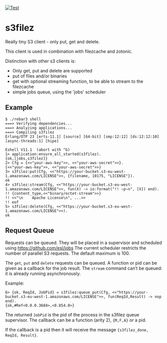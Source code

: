 [![Test](https://github.com/mworrell/s3filez/workflows/Test/badge.svg)](https://github.com/zotonic/zotonic/actions?query=workflow%3ATest)


s3filez
=======

Really tiny S3 client - only put, get and delete.

This client is used in combination with filezcache and zotonic.

Distinction with other s3 clients is:

 * Only get, put and delete are supported
 * put of files and/or binaries
 * get with optional streaming function, to be able to stream to the filezcache
 * simple jobs queue, using the 'jobs' scheduler

Example
-------

```
$ ./rebar3 shell
===> Verifying dependencies...
===> Analyzing applications...
===> Compiling s3filez
Erlang/OTP 23 [erts-11.1] [source] [64-bit] [smp:12:12] [ds:12:12:10] [async-threads:1] [hipe]

Eshell V11.1  (abort with ^G)
1> application:ensure_all_started(s3filez).
{ok,[jobs,s3filez]}
2> Cfg = {<<"your-aws-key">>, <<"your-aws-secret">>}.
{<<"your-aws-key">>, <<"your-aws-secret">>}
3> s3filez:put(Cfg, <<"https://your-bucket.s3-eu-west-1.amazonaws.com/LICENSE">>, {filename, 10175, "LICENSE"}).
ok
4> s3filez:stream(Cfg, <<"https://your-bucket.s3-eu-west-1.amazonaws.com/LICENSE">>, fun(X) -> io:format("!! ~p~n", [X]) end).
!! {content_type,<<"binary/octet-stream">>}
!! <<"\n    Apache License\n", ...>>
!! eof
5> s3filez:delete(Cfg, <<"https://your-bucket.s3-eu-west-1.amazonaws.com/LICENSE">>).
ok
```

Request Queue
-------------

Requests can be queued. They will be placed in a supervisor and scheduled using https://github.com/esl/jobs
The current scheduler restricts the number of parallel S3 requests. The default maximum is 100.

The `get`, `put` and `delete` requests can be queued. A function or pid can be given as a callback for the job result.
The `stream` command can’t be queued: it is already running asynchronously.

Example:

```
6> {ok, ReqId, JobPid} = s3filez:queue_put(Cfg, <<"https://your-bucket.s3-eu-west-1.amazonaws.com/LICENSE">>, fun(ReqId,Result) -> nop end).
{ok,#Ref<0.0.0.3684>,<0.854.0>}
```

The returned `JobPid` is the pid of the process in the s3filez queue supervisor.
The callback can be a function (arity 2), `{M,F,A}` or a pid.

If the callback is a pid then it will receive the message `{s3filez_done, ReqId, Result}`.

